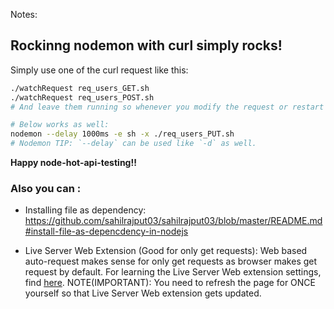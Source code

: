 Notes:

## Rockinng nodemon with curl simply rocks!

Simply use one of the curl request like this:

```bash
./watchRequest req_users_GET.sh
./watchRequest req_users_POST.sh
# And leave them running so whenever you modify the request or restart the server after making changes it'll send the request after 1 second as set in the watchRequest file. Yikes!

# Below works as well:
nodemon --delay 1000ms -e sh -x ./req_users_PUT.sh
# Nodemon TIP: `--delay` can be used like `-d` as well.
```

**Happy node-hot-api-testing!!**

### Also you can :

- Installing file as dependency: https://github.com/sahilrajput03/sahilrajput03/blob/master/README.md#install-file-as-depencdency-in-nodejs

- Live Server Web Extension (Good for only get requests): Web based auto-request makes sense for only get requests as browser makes get request by default. For learning the Live Server Web extension settings, find [here](https://github.com/sahilrajput03/learning-php). NOTE(IMPORTANT): You need to refresh the page for ONCE yourself so that Live Server Web extension gets updated.
